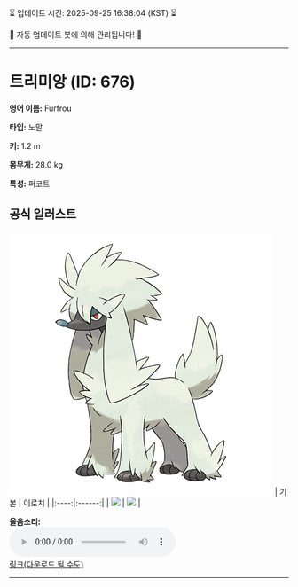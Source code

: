 
⏳ 업데이트 시간: 2025-09-25 16:38:04 (KST) ⏳

🤖 자동 업데이트 봇에 의해 관리됩니다! 🤖

---

# 트리미앙 (ID: 676)
**영어 이름:** Furfrou

**타입:** 노말

**키:** 1.2 m

**몸무게:** 28.0 kg

**특성:** 퍼코트

## 공식 일러스트
![](https://raw.githubusercontent.com/PokeAPI/sprites/master/sprites/pokemon/other/official-artwork/676.png)
| 기본 | 이로치 |
|:----:|:------:|
| <img src="http://play.pokemonshowdown.com/sprites/ani/furfrou.gif" width="200"> | <img src="http://play.pokemonshowdown.com/sprites/ani-shiny/furfrou.gif" width="200"> |

**울음소리:**<br><audio controls src="https://raw.githubusercontent.com/PokeAPI/cries/main/cries/pokemon/latest/676.ogg"></audio><br> [링크(다운로드 될 수도)](https://raw.githubusercontent.com/PokeAPI/cries/main/cries/pokemon/latest/676.ogg)


---
